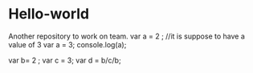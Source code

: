# Hello-world
Another repository to work on team.
var a = 2 ;
//it is suppose to have a value of 3
var a = 3; 
console.log(a);


var b= 2 ;
var c = 3;
var d = b/c/b;